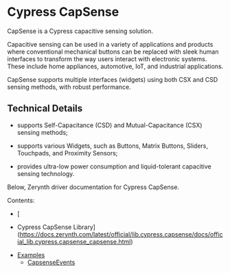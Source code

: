 <!-- _lib.cypress.capsense -->
# Cypress CapSense

CapSense is a Cypress capacitive sensing solution.

Capacitive sensing can be used in a variety of applications and products where conventional mechanical buttons can be replaced with sleek human interfaces to transform the way users interact with electronic systems. These include home appliances, automotive, IoT, and industrial applications.

CapSense supports multiple interfaces (widgets) using both CSX and CSD sensing methods, with robust performance.

## Technical Details


* supports Self-Capacitance (CSD) and Mutual-Capacitance (CSX) sensing methods;


* supports various Widgets, such as Buttons, Matrix Buttons, Sliders, Touchpads, and Proximity Sensors;


* provides ultra-low power consumption and liquid-tolerant capacitive sensing technology.

Below, Zerynth driver documentation for Cypress CapSense.

Contents:

-   [
* Cypress CapSense Library](https://docs.zerynth.com/latest/official/lib.cypress.capsense/docs/official_lib.cypress.capsense_capsense.html)
-   [Examples](https://docs.zerynth.com/latest/official/lib.cypress.capsense/examples/examples.html)
    -   [CapsenseEvents](https://docs.zerynth.com/latest/official/lib.cypress.capsense/examples/examples.html#capsenseevents)
<!--stackedit_data:
eyJoaXN0b3J5IjpbMjEyODU4NDc4MywtMTI0MDMwNjQzM119
-->